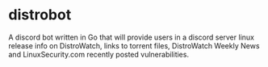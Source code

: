 # distrobot
A discord bot written in Go that will provide users in a discord server linux release info on DistroWatch, links to torrent files, DistroWatch Weekly News and LinuxSecurity.com recently posted vulnerabilities.
